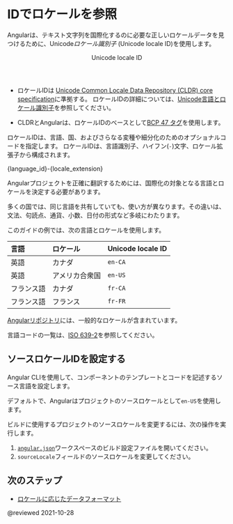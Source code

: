 # IDでロケールを参照

Angularは、テキスト文字列を国際化するのに必要な正しいロケールデータを見つけるために、Unicode*ロケール識別子* \(Unicode locale ID\)を使用します。

<div class="callout is-helpful">

<header>Unicode locale ID</header>

*   ロケールIDは [Unicode Common Locale Data Repository (CLDR) core specification][UnicodeCldrDevelopmentCoreSpecification]に準拠する。
    ロケールIDの詳細については、[Unicode言語とロケール識別子][UnicodeCldrDevelopmentCoreSpecificationHVgyyng33o798]を参照してください。

*   CLDRとAngularは、ロケールIDのベースとして[BCP 47 タグ][RfcEditorInfoBcp47]を使用します。

</div>

ロケールIDは、言語、国、およびさらなる変種や細分化のためのオプショナルコードを指定します。
ロケールIDは、言語識別子、ハイフン\(`-`\)文字、ロケール拡張子から構成されます。

<code-example>

{language_id}-{locale_extension}

</code-example>

<div class="alert is-helpful">

Angularプロジェクトを正確に翻訳するためには、国際化の対象となる言語とロケールを決定する必要があります。

多くの国では、同じ言語を共有していても、使い方が異なります。その違いは、文法、句読点、通貨、小数、日付の形式など多岐にわたります。

</div>

このガイドの例では、次の言語とロケールを使用します。

| 言語 | ロケール                   | Unicode locale ID |
|:---      |:---                      |:---               |
| 英語  | カナダ                   | `en-CA`           |
| 英語  | アメリカ合衆国 | `en-US`           |
| フランス語   | カナダ                   | `fr-CA`           |
| フランス語   | フランス                   | `fr-FR`           |

[Angularリポジトリ][GithubAngularAngularTreeMasterPackagesCommonLocales]には、一般的なロケールが含まれています。

<div class="callout is-helpful">

言語コードの一覧は、[ISO 639-2][LocStandardsIso6392]を参照してください。

</div>

## ソースロケールIDを設定する

Angular CLIを使用して、コンポーネントのテンプレートとコードを記述するソース言語を設定します。

デフォルトで、Angularはプロジェクトのソースロケールとして`en-US`を使用します。

ビルドに使用するプロジェクトのソースロケールを変更するには、次の操作を実行します。

1.  [`angular.json`][AioGuideWorkspaceConfig]ワークスペースのビルド設定ファイルを開いてください。
1.  `sourceLocale`フィールドのソースロケールを変更してください。

## 次のステップ

*   [ロケールに応じたデータフォーマット][AioGuideI18nCommonFormatDataLocale]

<!-- links -->

[AioGuideI18nCommonFormatDataLocale]: guide/i18n-common-format-data-locale "Format data based on locale | Angular"
[AioGuideI18nCommonMerge]: guide/i18n-common-merge "Merge translations into the application | Angular"

[AioGuideWorkspaceConfig]: guide/workspace-config "Angular workspace configuration | Angular"

<!-- external links -->

[GithubAngularAngularTreeMasterPackagesCommonLocales]: https://github.com/angular/angular/tree/main/packages/common/locales "angular/packages/common/locales | angular/angular | GitHub"

[LocStandardsIso6392]: https://www.loc.gov/standards/iso639-2 "ISO 639-2 Registration Authority | Library of Congress"

[RfcEditorInfoBcp47]: https://www.rfc-editor.org/info/bcp47 "BCP 47 | RFC Editor"

[UnicodeCldrDevelopmentCoreSpecification]: https://cldr.unicode.org/development/core-specification "Core Specification | Unicode CLDR Project"
[UnicodeCldrDevelopmentCoreSpecificationHVgyyng33o798]: https://cldr.unicode.org/development/core-specification#h.vgyyng33o798 "Unicode Language and Locale Identifiers - Core Specification | Unicode CLDR Project"

<!-- end links -->

@reviewed 2021-10-28
